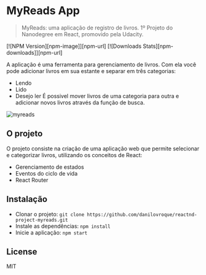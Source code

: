 # MyReads App

> MyReads: uma aplicação de registro de livros. 1º Projeto do Nanodegree em React, promovido pela Udacity.

[![NPM Version][npm-image]][npm-url]
[![Downloads Stats][npm-downloads]][npm-url]

A aplicação é uma ferramenta para gerenciamento de livros. Com ela você pode adicionar livros em sua estante e separar em três categorias:
* Lendo
* Lido
* Desejo ler
É possivel mover livros de uma categoria para outra e adicionar novos livros através da função de busca.

![myreads](https://user-images.githubusercontent.com/13646001/52987335-71b33300-33d9-11e9-890d-ebcc0bf873a4.PNG)

## O projeto

O projeto consiste na criação de uma aplicação web que permite selecionar e categorizar livros, utilizando os conceitos de React: 
* Gerenciamento de estados
* Eventos do ciclo de vida
* React Router

## Instalação

* Clonar o projeto: `git clone https://github.com/danilovroque/reactnd-project-myreads.git`
* Instale as dependências: `npm install`
* Inicie a aplicação: `npm start`

## License

MIT